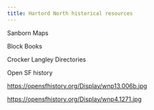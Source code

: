 ```yaml
---
title: Hartord North historical resources
---
```


Sanborn Maps

Block Books

Crocker Langley Directories



Open SF history

https://opensfhistory.org/Display/wnp13.006b.jpg

https://opensfhistory.org/Display/wnp4.1271.jpg
